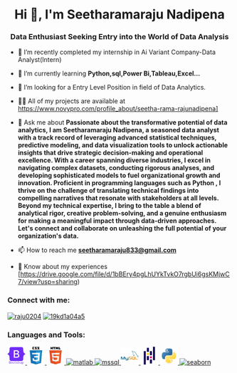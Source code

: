 
<h1 align="center">Hi 👋, I'm Seetharamaraju Nadipena</h1>
<h3 align="center">Data Enthusiast Seeking Entry into the World of Data Analysis</h3>

- 🔭 I’m recently completed my internship in Ai Variant Company-Data Analyst(Intern)

- 🌱 I’m currently learning **Python,sql,Power Bi,Tableau,Excel...**

- 👯 I’m looking for a Entry Level Position in field of Data Analytics.

- 👨‍💻 All of my projects are available at https://www.novypro.com/profile_about/seetha-rama-rajunadipena]

- 💬 Ask me about **Passionate about the transformative potential of data analytics, I am Seetharamaraju Nadipena, a seasoned data analyst with a track record of leveraging advanced statistical techniques, predictive modeling, and data visualization tools to unlock actionable insights that drive strategic decision-making and operational excellence. With a career spanning diverse industries, I excel in navigating complex datasets, conducting rigorous analyses, and developing sophisticated models to fuel organizational growth and innovation. Proficient in programming languages such as Python , I thrive on the challenge of translating technical findings into compelling narratives that resonate with stakeholders at all levels. Beyond my technical expertise, I bring to the table a blend of analytical rigor, creative problem-solving, and a genuine enthusiasm for making a meaningful impact through data-driven approaches. Let's connect and collaborate on unleashing the full potential of your organization's data.**

- 📫 How to reach me **seetharamaraju833@gmail.com**

- 📄 Know about my experiences [https://drive.google.com/file/d/1bBEry4pgLhUYkTvkO7rgbUi6gsKMjwC7/view?usp=sharing)

<h3 align="left">Connect with me:</h3>
<p align="left">
<a href="https://linkedin.com/in/raju0204" target="blank"><img align="center" src="https://raw.githubusercontent.com/rahuldkjain/github-profile-readme-generator/master/src/images/icons/Social/linked-in-alt.svg" alt="raju0204" height="30" width="40" /></a>
<a href="https://www.hackerrank.com/19kd1a04a5" target="blank"><img align="center" src="https://raw.githubusercontent.com/rahuldkjain/github-profile-readme-generator/master/src/images/icons/Social/hackerrank.svg" alt="19kd1a04a5" height="30" width="40" /></a>
</p>

<h3 align="left">Languages and Tools:</h3>
<p align="left"> <a href="https://getbootstrap.com" target="_blank" rel="noreferrer"> <img src="https://raw.githubusercontent.com/devicons/devicon/master/icons/bootstrap/bootstrap-plain-wordmark.svg" alt="bootstrap" width="40" height="40"/> </a> <a href="https://www.w3schools.com/css/" target="_blank" rel="noreferrer"> <img src="https://raw.githubusercontent.com/devicons/devicon/master/icons/css3/css3-original-wordmark.svg" alt="css3" width="40" height="40"/> </a> <a href="https://www.w3.org/html/" target="_blank" rel="noreferrer"> <img src="https://raw.githubusercontent.com/devicons/devicon/master/icons/html5/html5-original-wordmark.svg" alt="html5" width="40" height="40"/> </a> <a href="https://www.mathworks.com/" target="_blank" rel="noreferrer"> <img src="https://upload.wikimedia.org/wikipedia/commons/2/21/Matlab_Logo.png" alt="matlab" width="40" height="40"/> </a> <a href="https://www.microsoft.com/en-us/sql-server" target="_blank" rel="noreferrer"> <img src="https://www.svgrepo.com/show/303229/microsoft-sql-server-logo.svg" alt="mssql" width="40" height="40"/> </a> <a href="https://www.mysql.com/" target="_blank" rel="noreferrer"> <img src="https://raw.githubusercontent.com/devicons/devicon/master/icons/mysql/mysql-original-wordmark.svg" alt="mysql" width="40" height="40"/> </a> <a href="https://pandas.pydata.org/" target="_blank" rel="noreferrer"> <img src="https://raw.githubusercontent.com/devicons/devicon/2ae2a900d2f041da66e950e4d48052658d850630/icons/pandas/pandas-original.svg" alt="pandas" width="40" height="40"/> </a> <a href="https://www.python.org" target="_blank" rel="noreferrer"> <img src="https://raw.githubusercontent.com/devicons/devicon/master/icons/python/python-original.svg" alt="python" width="40" height="40"/> </a> <a href="https://seaborn.pydata.org/" target="_blank" rel="noreferrer"> <img src="https://seaborn.pydata.org/_images/logo-mark-lightbg.svg" alt="seaborn" width="40" height="40"/> </a> </p>

